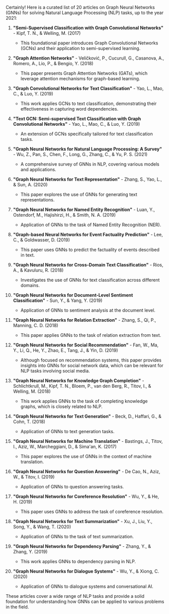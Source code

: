 Certainly! Here is a curated list of 20 articles on Graph Neural Networks (GNNs) for solving Natural Language Processing (NLP) tasks, up to the year 2021:

1. **"Semi-Supervised Classification with Graph Convolutional Networks"** - Kipf, T. N., & Welling, M. (2017)
   - This foundational paper introduces Graph Convolutional Networks (GCNs) and their application to semi-supervised learning.

2. **"Graph Attention Networks"** - Veličković, P., Cucurull, G., Casanova, A., Romero, A., Lio, P., & Bengio, Y. (2018)
   - This paper presents Graph Attention Networks (GATs), which leverage attention mechanisms for graph-based learning.

3. **"Graph Convolutional Networks for Text Classification"** - Yao, L., Mao, C., & Luo, Y. (2019)
   - This work applies GCNs to text classification, demonstrating their effectiveness in capturing word dependencies.

4. **"Text GCN: Semi-supervised Text Classification with Graph Convolutional Networks"** - Yao, L., Mao, C., & Luo, Y. (2019)
   - An extension of GCNs specifically tailored for text classification tasks.

5. **"Graph Neural Networks for Natural Language Processing: A Survey"** - Wu, Z., Pan, S., Chen, F., Long, G., Zhang, C., & Yu, P. S. (2021)
   - A comprehensive survey of GNNs in NLP, covering various models and applications.

6. **"Graph Neural Networks for Text Representation"** - Zhang, S., Yao, L., & Sun, A. (2020)
   - This paper explores the use of GNNs for generating text representations.

7. **"Graph Neural Networks for Named Entity Recognition"** - Luan, Y., Ostendorf, M., Hajishirzi, H., & Smith, N. A. (2019)
   - Application of GNNs to the task of Named Entity Recognition (NER).

8. **"Graph-based Neural Networks for Event Factuality Prediction"** - Lee, C., & Goldwasser, D. (2019)
   - This paper uses GNNs to predict the factuality of events described in text.

9. **"Graph Neural Networks for Cross-Domain Text Classification"** - Rios, A., & Kavuluru, R. (2018)
   - Investigates the use of GNNs for text classification across different domains.

10. **"Graph Neural Networks for Document-Level Sentiment Classification"** - Sun, Y., & Yang, Y. (2019)
    - Application of GNNs to sentiment analysis at the document level.

11. **"Graph Neural Networks for Relation Extraction"** - Zhang, S., Qi, P., Manning, C. D. (2018)
    - This paper applies GNNs to the task of relation extraction from text.

12. **"Graph Neural Networks for Social Recommendation"** - Fan, W., Ma, Y., Li, Q., He, Y., Zhao, E., Tang, J., & Yin, D. (2019)
    - Although focused on recommendation systems, this paper provides insights into GNNs for social network data, which can be relevant for NLP tasks involving social media.

13. **"Graph Neural Networks for Knowledge Graph Completion"** - Schlichtkrull, M., Kipf, T. N., Bloem, P., van den Berg, R., Titov, I., & Welling, M. (2018)
    - This work applies GNNs to the task of completing knowledge graphs, which is closely related to NLP.

14. **"Graph Neural Networks for Text Generation"** - Beck, D., Haffari, G., & Cohn, T. (2018)
    - Application of GNNs to text generation tasks.

15. **"Graph Neural Networks for Machine Translation"** - Bastings, J., Titov, I., Aziz, W., Marcheggiani, D., & Sima'an, K. (2017)
    - This paper explores the use of GNNs in the context of machine translation.

16. **"Graph Neural Networks for Question Answering"** - De Cao, N., Aziz, W., & Titov, I. (2019)
    - Application of GNNs to question answering tasks.

17. **"Graph Neural Networks for Coreference Resolution"** - Wu, Y., & He, H. (2019)
    - This paper uses GNNs to address the task of coreference resolution.

18. **"Graph Neural Networks for Text Summarization"** - Xu, J., Liu, Y., Song, Y., & Wang, T. (2020)
    - Application of GNNs to the task of text summarization.

19. **"Graph Neural Networks for Dependency Parsing"** - Zhang, Y., & Zhang, Y. (2019)
    - This work applies GNNs to dependency parsing in NLP.

20. **"Graph Neural Networks for Dialogue Systems"** - Wu, Y., & Xiong, C. (2020)
    - Application of GNNs to dialogue systems and conversational AI.

These articles cover a wide range of NLP tasks and provide a solid foundation for understanding how GNNs can be applied to various problems in the field.